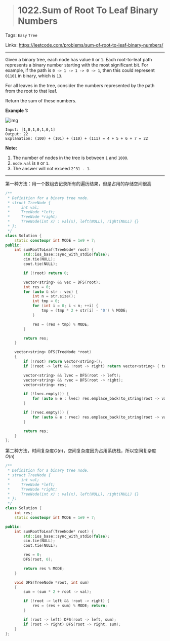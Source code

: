 > # 1022.Sum of Root To Leaf Binary Numbers

Tags: `Easy` `Tree`

Links: https://leetcode.com/problems/sum-of-root-to-leaf-binary-numbers/

-------

Given a binary tree, each node has value `0` or `1`. Each root-to-leaf path represents a binary number starting with the most significant bit. For example, if the path is `0 -> 1 -> 1 -> 0 -> 1`, then this could represent `01101` in binary, which is `13`.

For all leaves in the tree, consider the numbers represented by the path from the root to that leaf.

Return the sum of these numbers.

**Example 1:**

![img](https://assets.leetcode.com/uploads/2019/04/04/sum-of-root-to-leaf-binary-numbers.png)

```
Input: [1,0,1,0,1,0,1]
Output: 22
Explanation: (100) + (101) + (110) + (111) = 4 + 5 + 6 + 7 = 22
```

**Note:**

1. The number of nodes in the tree is between `1` and `1000`.
2. `node.val` is `0` or `1`.
3. The answer will not exceed `2^31 - 1`.

------

第一种方法：用一个数组去记录所有的遍历结果，但是占用的存储空间很高

```c++
/**
 * Definition for a binary tree node.
 * struct TreeNode {
 *     int val;
 *     TreeNode *left;
 *     TreeNode *right;
 *     TreeNode(int x) : val(x), left(NULL), right(NULL) {}
 * };
 */
class Solution {
    static constexpr int MODE = 1e9 + 7;
public:
    int sumRootToLeaf(TreeNode* root) {
        std::ios_base::sync_with_stdio(false);
        cin.tie(NULL);
        cout.tie(NULL);

        if (!root) return 0;

        vector<string> && vec = DFS(root);
        int res = 0;
        for (auto & str : vec) {
            int n = str.size();
            int tmp = 0;
            for (int i = 0; i < n; ++i) {
                tmp = (tmp * 2 + str[i] - '0') % MODE;
            }

            res = (res + tmp) % MODE;
        }

        return res;
    }

    vector<string> DFS(TreeNode *root)
    {
        if (!root) return vector<string>();
        if (!root -> left && !root -> right) return vector<string> { to_string(root -> val) };

        vector<string> && lvec = DFS(root -> left);
        vector<string> && rvec = DFS(root -> right);
        vector<string> res;

        if (!lvec.empty()) {
            for (auto & e : lvec) res.emplace_back(to_string(root -> val) + e);
        }

        if (!rvec.empty()) {
            for (auto & e : rvec) res.emplace_back(to_string(root -> val) + e);
        }

        return res;
    }
};
```

第二种方法，时间复杂度$O(n)$，空间复杂度因为占用系统栈，所以空间复杂度$O(n)$

```c++
/**
 * Definition for a binary tree node.
 * struct TreeNode {
 *     int val;
 *     TreeNode *left;
 *     TreeNode *right;
 *     TreeNode(int x) : val(x), left(NULL), right(NULL) {}
 * };
 */
class Solution {
    int res;
    static constexpr int MODE = 1e9 + 7;

public:
    int sumRootToLeaf(TreeNode* root) {
        std::ios_base::sync_with_stdio(false);
        cin.tie(NULL);
        cout.tie(NULL);

        res = 0;
        DFS(root, 0);

        return res % MODE;
    }

    void DFS(TreeNode *root, int sum)
    {
        sum = (sum * 2 + root -> val);

        if (!root -> left && !root -> right) {
            res = (res + sum) % MODE; return;
        }

        if (root -> left) DFS(root -> left, sum);
        if (root -> right) DFS(root -> right, sum);
    }
};
```























